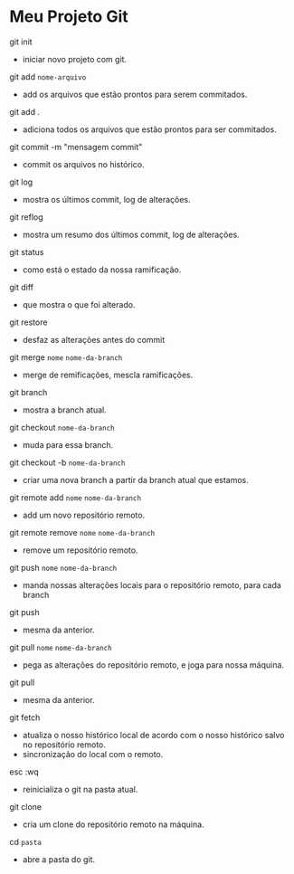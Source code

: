 # Meu Projeto Git

git init

- iniciar novo projeto com git.

git add `nome-arquivo`

- add os arquivos que estão prontos para serem commitados.

git add .

- adiciona todos os arquivos que estão prontos para ser commitados.

git commit -m "mensagem commit"

- commit os arquivos no histórico.

git log

- mostra os últimos commit, log de alterações.

git reflog

- mostra um resumo dos últimos commit, log de alterações.

git status

- como está o estado da nossa ramificação.

git diff

- que mostra o que foi alterado.

git restore

- desfaz as alterações antes do commit

git merge `nome` `nome-da-branch`

- merge de remificações, mescla ramificações.

git branch

- mostra a branch atual.

git checkout `nome-da-branch`

- muda para essa branch.

git checkout -b `nome-da-branch`

- criar uma nova branch a partir da branch atual que estamos.

git remote add `nome` `nome-da-branch`

- add um novo repositório remoto.

git remote remove `nome` `nome-da-branch`

- remove um repositório remoto.

git push `nome` `nome-da-branch`

- manda nossas alterações locais para o repositório remoto, para cada branch

git push

- mesma da anterior.

git pull `nome` `nome-da-branch`

- pega as alterações do repositório remoto, e joga para nossa máquina.

git pull

- mesma da anterior.

git fetch

- atualiza o nosso histórico local de acordo com o nosso histórico salvo no repositório remoto.
- sincronização do local com o remoto.

esc :wq

- reinicializa o git na pasta atual.

git clone

- cria um clone do repositório remoto na máquina.

cd `pasta`

- abre a pasta do git.
